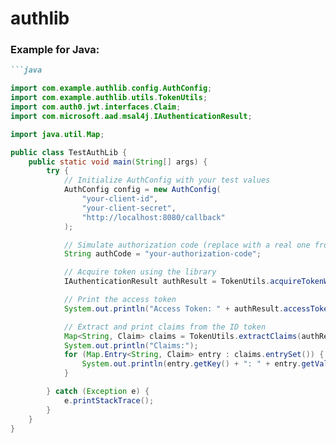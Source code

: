 # authlib

### Example for Java:
```markdown
```java

import com.example.authlib.config.AuthConfig;
import com.example.authlib.utils.TokenUtils;
import com.auth0.jwt.interfaces.Claim;
import com.microsoft.aad.msal4j.IAuthenticationResult;

import java.util.Map;

public class TestAuthLib {
    public static void main(String[] args) {
        try {
            // Initialize AuthConfig with your test values
            AuthConfig config = new AuthConfig(
                "your-client-id",
                "your-client-secret",
                "http://localhost:8080/callback"
            );

            // Simulate authorization code (replace with a real one from testing)
            String authCode = "your-authorization-code";

            // Acquire token using the library
            IAuthenticationResult authResult = TokenUtils.acquireTokenWithAuthCode(authCode, config);

            // Print the access token
            System.out.println("Access Token: " + authResult.accessToken());

            // Extract and print claims from the ID token
            Map<String, Claim> claims = TokenUtils.extractClaims(authResult.idToken());
            System.out.println("Claims:");
            for (Map.Entry<String, Claim> entry : claims.entrySet()) {
                System.out.println(entry.getKey() + ": " + entry.getValue().asString());
            }

        } catch (Exception e) {
            e.printStackTrace();
        }
    }
}

